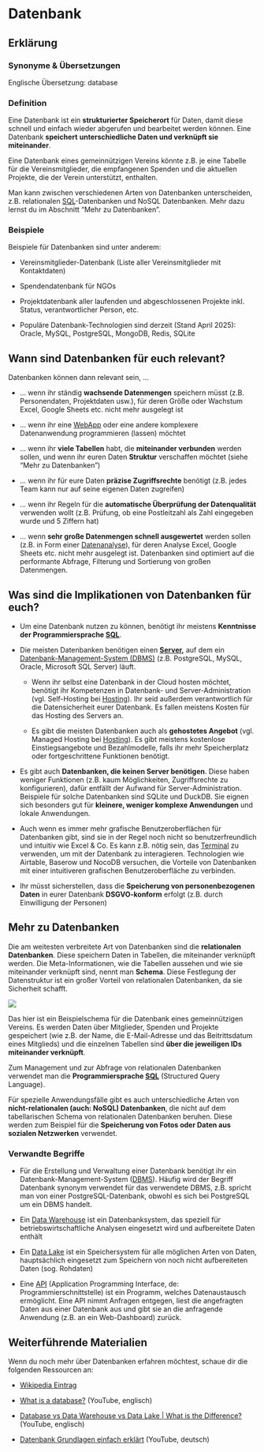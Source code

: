 # Datenbank
## Erklärung

### Synonyme & Übersetzungen

Englische Übersetzung: database

### Definition

Eine Datenbank ist ein **strukturierter Speicherort** für Daten, damit diese schnell und einfach wieder abgerufen und bearbeitet werden können. Eine Datenbank **speichert** **unterschiedliche Daten und verknüpft sie miteinander**.

Eine Datenbank eines gemeinnützigen Vereins könnte z.B. je eine Tabelle für die Vereinsmitglieder, die empfangenen Spenden und die aktuellen Projekte, die der Verein unterstützt, enthalten.

Man kann zwischen verschiedenen Arten von Datenbanken unterscheiden, z.B. relationalen [SQL](https://civic-data.de/selbstlernmaterial/#sql)-Datenbanken und NoSQL Datenbanken. Mehr dazu lernst du im Abschnitt “Mehr zu Datenbanken”.

### Beispiele

Beispiele für Datenbanken sind unter anderem:

- Vereinsmitglieder-Datenbank (Liste aller Vereinsmitglieder mit Kontaktdaten)

- Spendendatenbank für NGOs

- Projektdatenbank aller laufenden und abgeschlossenen Projekte inkl. Status, verantwortlicher Person, etc.

- <span class="mark">Populäre Datenbank-Technologien sind derzeit (Stand April 2025): Oracle, MySQL, PostgreSQL, MongoDB, Redis, SQLite</span>

## Wann sind Datenbanken für euch relevant? 

Datenbanken können dann relevant sein, …

- … wenn ihr ständig **wachsende Datenmengen** speichern müsst (z.B. Personendaten, Projektdaten usw.), für deren Größe oder Wachstum Excel, Google Sheets etc. nicht mehr ausgelegt ist

- … wenn ihr eine [WebApp](https://civic-data.de/selbstlernmaterial/#webapp) oder eine andere komplexere Datenanwendung programmieren (lassen) möchtet

- … wenn ihr **viele Tabellen** habt, die **miteinander verbunden** werden sollen, und wenn ihr euren Daten **Struktur** verschaffen möchtet (siehe “Mehr zu Datenbanken”)

- … wenn ihr für eure Daten **präzise Zugriffsrechte** benötigt (z.B. jedes Team kann nur auf seine eigenen Daten zugreifen)

- … wenn ihr Regeln für die **automatische Überprüfung der Datenqualität** verwenden wollt (z.B. Prüfung, ob eine Postleitzahl als Zahl eingegeben wurde und 5 Ziffern hat)

- … wenn **sehr große Datenmengen schnell ausgewertet** werden sollen (z.B. in Form einer [Datenanalyse](https://civic-data.de/selbstlernmaterial/#datenanalyse)), für deren Analyse Excel, Google Sheets etc. nicht mehr ausgelegt ist. Datenbanken sind optimiert auf die performante Abfrage, Filterung und Sortierung von großen Datenmengen.

## Was sind die Implikationen von Datenbanken für euch? 

- Um eine Datenbank nutzen zu können, benötigt ihr meistens **Kenntnisse der Programmiersprache [SQL](https://civic-data.de/selbstlernmaterial/#sql)**.

- Die meisten Datenbanken benötigen einen **[Server](https://civic-data.de/selbstlernmaterial/#server),** auf dem ein [Datenbank-Management-System (DBMS)](https://civic-data.de/selbstlernmaterial/#dbms) (z.B. PostgreSQL, MySQL, Oracle, Microsoft SQL Server) läuft.

  - Wenn ihr selbst eine Datenbank in der Cloud hosten möchtet, benötigt ihr Kompetenzen in Datenbank- und Server-Administration (vgl. Self-Hosting bei [Hosting](https://civic-data.de/selbstlernmaterial/#hosting)). Ihr seid außerdem verantwortlich für die Datensicherheit eurer Datenbank. Es fallen meistens Kosten für das Hosting des Servers an.

  - Es gibt die meisten Datenbanken auch als **gehostetes Angebot** (vgl. Managed Hosting bei [Hosting](https://civic-data.de/selbstlernmaterial/#hosting)). Es gibt meistens kostenlose Einstiegsangebote und Bezahlmodelle, falls ihr mehr Speicherplatz oder fortgeschrittene Funktionen benötigt.

- Es gibt auch **Datenbanken, die keinen Server benötigen**. Diese haben weniger Funktionen (z.B. kaum Möglichkeiten, Zugriffsrechte zu konfigurieren), dafür entfällt der Aufwand für Server-Administration. Beispiele für solche Datenbanken sind SQLite und DuckDB. Sie eignen sich besonders gut für **kleinere, weniger komplexe Anwendungen** und lokale Anwendungen.

- Auch wenn es immer mehr grafische Benutzeroberflächen für Datenbanken gibt, sind sie in der Regel noch nicht so benutzerfreundlich und intuitiv wie Excel & Co. Es kann z.B. nötig sein, das [Terminal](https://civic-data.de/selbstlernmaterial/#terminal) zu verwenden, um mit der Datenbank zu interagieren. Technologien wie Airtable, Baserow und NocoDB versuchen, die Vorteile von Datenbanken mit einer intuitiveren grafischen Benutzeroberfläche zu verbinden.

- Ihr müsst sicherstellen, dass die **Speicherung von personenbezogenen Daten** in eurer Datenbank **DSGVO-konform** erfolgt (z.B. durch Einwilligung der Personen)

## Mehr zu Datenbanken

Die am weitesten verbreitete Art von Datenbanken sind die **relationalen Datenbanken**. Diese speichern Daten in Tabellen, die miteinander verknüpft werden. Die Meta-Informationen, wie die Tabellen aussehen und wie sie miteinander verknüpft sind, nennt man **Schema**. Diese Festlegung der Datenstruktur ist ein großer Vorteil von relationalen Datenbanken, da sie Sicherheit schafft.

![](https://civic-data.de/app/uploads/datenbank-schema.svg)



Das hier ist ein Beispielschema für die Datenbank eines gemeinnützigen Vereins. Es werden Daten über Mitglieder, Spenden und Projekte gespeichert (wie z.B. der Name, die E-Mail-Adresse und das Beitrittsdatum eines Mitglieds) und die einzelnen Tabellen sind **über die jeweiligen IDs miteinander verknüpft**.

Zum Management und zur Abfrage von relationalen Datenbanken verwendet man die **Programmiersprache [SQL](https://civic-data.de/selbstlernmaterial/#sql)** (Structured Query Language).

Für spezielle Anwendungsfälle gibt es auch unterschiedliche Arten von **nicht-relationalen (auch: NoSQL) Datenbanken**, die nicht auf dem tabellarischen Schema von relationalen Datenbanken beruhen. Diese werden zum Beispiel für die **Speicherung von Fotos oder Daten aus sozialen Netzwerken** verwendet.

### Verwandte Begriffe

- Für die Erstellung und Verwaltung einer Datenbank benötigt ihr ein Datenbank-Management-System ([DBMS](https://exampl.com/dbms)). Häufig wird der Begriff Datenbank synonym verwendet für das verwendete DBMS, z.B. spricht man von einer PostgreSQL-Datenbank, obwohl es sich bei PostgreSQL um ein DBMS handelt.

- Ein [Data Warehouse](https://civic-data.de/selbstlernmaterial/#data-warehouse) ist ein Datenbanksystem, das speziell für betriebswirtschaftliche Analysen eingesetzt wird und aufbereitete Daten enthält

- Ein [Data Lake](https://civic-data.de/selbstlernmaterial/#data-lake) ist ein Speichersystem für alle möglichen Arten von Daten, hauptsächlich eingesetzt zum Speichern von noch nicht aufbereiteten Daten (sog. Rohdaten)

- Eine [API](https://civic-data.de/selbstlernmaterial/#api) (Application Programming Interface, de: Programmierschnittstelle) ist ein Programm, welches Datenaustausch ermöglicht. Eine API nimmt Anfragen entgegen, liest die angefragten Daten aus einer Datenbank aus und gibt sie an die anfragende Anwendung (z.B. an ein Web-Dashboard) zurück.

## Weiterführende Materialien

Wenn du noch mehr über Datenbanken erfahren möchtest, schaue dir die folgenden Ressourcen an:

- [Wikipedia Eintrag](https://de.wikipedia.org/wiki/Datenbank)

- [What is a database?](https://www.youtube.com/watch?v=hRulZhTtUTg) (YouTube, englisch)

- [Database vs Data Warehouse vs Data Lake | What is the Difference?](https://www.youtube.com/watch?v=-bSkREem8dM) (YouTube, englisch)

- [Datenbank Grundlagen einfach erklärt](https://www.youtube.com/watch?v=-LJYaXfR2X4) (YouTube, deutsch)


